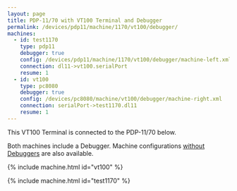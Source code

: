 ```yaml
---
layout: page
title: PDP-11/70 with VT100 Terminal and Debugger
permalink: /devices/pdp11/machine/1170/vt100/debugger/
machines:
  - id: test1170
    type: pdp11
    debugger: true
    config: /devices/pdp11/machine/1170/vt100/debugger/machine-left.xml
    connection: dl11->vt100.serialPort
    resume: 1
  - id: vt100
    type: pc8080
    debugger: true
    config: /devices/pc8080/machine/vt100/debugger/machine-right.xml
    connection: serialPort->test1170.dl11
    resume: 1
---
```


This VT100 Terminal is connected to the PDP-11/70 below.

Both machines include a Debugger.  Machine configurations [without Debuggers](../) are also available.

{% include machine.html id="vt100" %}

{% include machine.html id="test1170" %}
